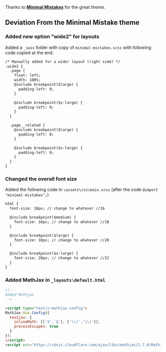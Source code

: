 
Thanks to [**Minimal Mistakes**](https://mmistakes.github.io/minimal-mistakes/) for the great theme.

## Deviation From the Minimal Mistake theme

### Added new option "wide2" for layouts
Added a ``_sass`` folder with copy of `minimal-mistakes.scss` with following code copied at the end:
```html
/* Manually added for a wider layout (right side) */
.wide2 {
  .page {
    float: left;
    width: 100%;
    @include breakpoint($large) {
      padding-left: 0;
    }

    @include breakpoint($x-large) {
      padding-left: 0;
    }
  }

  .page__related {
    @include breakpoint($large) {
      padding-left: 0;
    }

    @include breakpoint($x-large) {
      padding-left: 0;
    }
  }
}
```

### Changed the overall font size
Added the following code in `\assets\css\main.scss`
(after the  code `@import "minimal-mistakes";`)

```html
html {
  font-size: 16px; // change to whatever //16

  @include breakpoint($medium) {
    font-size: 16px; // change to whatever //18
  }

  @include breakpoint($large) {
    font-size: 18px; // change to whatever //20
  }

  @include breakpoint($x-large) {
    font-size: 20px; // change to whatever //22
  }
}
```


### Added MathJax in `_layouts\default.html`

```html
<!--
Added Mathjax
-->

<script type="text/x-mathjax-config">
MathJax.Hub.Config({
  tex2jax: {
    inlineMath: [['$','$'], ['\\(','\\)']],
    processEscapes: true
  }
});
</script>
<script src="https://cdnjs.cloudflare.com/ajax/libs/mathjax/2.7.0/MathJax.js?config=TeX-AMS-MML_HTMLorMML" type="text/javascript"></script>
```
